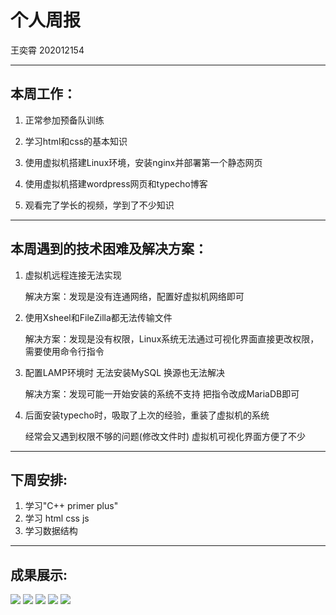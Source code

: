 # 个人周报
王奕霄 202012154

---

## 本周工作：

1. 正常参加预备队训练

2. 学习html和css的基本知识

3. 使用虚拟机搭建Linux环境，安装nginx并部署第一个静态网页

4. 使用虚拟机搭建wordpress网页和typecho博客

5. 观看完了学长的视频，学到了不少知识

---

## 本周遇到的技术困难及解决方案：

1. 虚拟机远程连接无法实现

   解决方案：发现是没有连通网络，配置好虚拟机网络即可
   
2. 使用Xsheel和FileZilla都无法传输文件

   解决方案：发现是没有权限，Linux系统无法通过可视化界面直接更改权限，需要使用命令行指令

3. 配置LAMP环境时 无法安装MySQL 换源也无法解决
   
   解决方案：发现可能一开始安装的系统不支持 把指令改成MariaDB即可

4. 后面安装typecho时，吸取了上次的经验，重装了虚拟机的系统

   经常会又遇到权限不够的问题(修改文件时)  虚拟机可视化界面方便了不少
   
---

## 下周安排:

1. 学习"C++ primer plus"
2. 学习 html css js
3. 学习数据结构

---

## 成果展示:

![](https://github.com/Homie6324/NEUQ-ACMClub2020-Jishu-weekly/blob/main/%E7%8E%8B%E5%A5%95%E9%9C%84/%E5%B1%8F%E5%B9%95%E6%88%AA%E5%9B%BE%202021-01-12%20123844.jpg)
![](https://github.com/Homie6324/NEUQ-ACMClub2020-Jishu-weekly/blob/main/%E7%8E%8B%E5%A5%95%E9%9C%84/%E5%B1%8F%E5%B9%95%E6%88%AA%E5%9B%BE%202021-01-12%20131922.jpg)
![](https://github.com/Homie6324/NEUQ-ACMClub2020-Jishu-weekly/blob/main/%E7%8E%8B%E5%A5%95%E9%9C%84/%E5%B1%8F%E5%B9%95%E6%88%AA%E5%9B%BE%202021-01-12%20133701.jpg)
![](https://github.com/Homie6324/NEUQ-ACMClub2020-Jishu-weekly/blob/main/%E7%8E%8B%E5%A5%95%E9%9C%84/QQ%E6%88%AA%E5%9B%BE20210114192108.png)
![](https://github.com/Homie6324/NEUQ-ACMClub2020-Jishu-weekly/blob/main/%E7%8E%8B%E5%A5%95%E9%9C%84/QQ%E6%88%AA%E5%9B%BE20210114183248.png)
